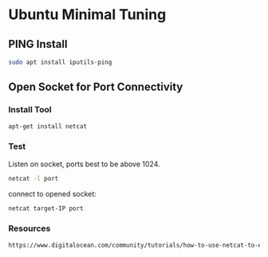 # Ubuntu Minimal Tuning

## PING Install

```sh
sudo apt install iputils-ping
```

## Open Socket for Port Connectivity

### Install Tool

```sh
apt-get install netcat
```

### Test

Listen on socket, ports best to be above 1024.

```sh
netcat -l port
```

connect to opened socket:

```sh
netcat target-IP port
```

### Resources

```html
https://www.digitalocean.com/community/tutorials/how-to-use-netcat-to-establish-and-test-tcp-and-udp-connections
```